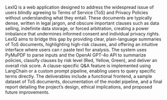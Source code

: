 LexIQ is a web application designed to address the widespread issue of users blindly agreeing to Terms of Service (ToS) and Privacy Policies without understanding what they entail. These documents are typically dense, written in legal jargon, and obscure important clauses such as data selling, indefinite data storage, or forced arbitration, creating a power imbalance that undermines informed consent and individual privacy rights. LexIQ aims to bridge this gap by providing clear, plain-language summaries of ToS documents, highlighting high-risk clauses, and offering an intuitive interface where users can  r paste text for analysis. The system uses PyMuPDF to parse inputs and the OpenAI GPT-4o API to summarize policies, classify clauses by risk level (Red, Yellow, Green), and deliver an overall risk score. A clause-specific Q&A feature is implemented using LangChain or a custom prompt pipeline, enabling users to query specific terms directly. The deliverables include a functional frontend, a sample dataset of ToS documents, documentation of the model pipeline, and a final report detailing the project’s design, ethical implications, and proposed future improvements.
